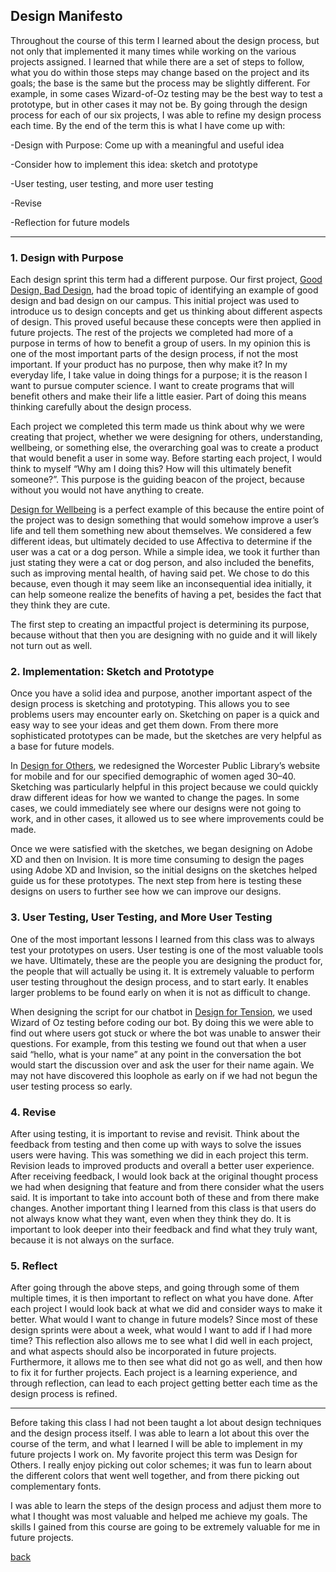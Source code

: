 ## Design Manifesto

Throughout the course of this term I learned about the design process, but not only that implemented it many times while working on the various projects assigned. I learned that while there are a set of steps to follow, what you do within those steps may change based on the project and its goals; the base is the same but the process may be slightly different. For example, in some cases Wizard-of-Oz testing may be the best way to test a prototype, but in other cases it may not be. By going through the design process for each of our six projects, I was able to refine my design process each time. By the end of the term this is what I have come up with:

-Design with Purpose: Come up with a meaningful and useful idea

-Consider how to implement this idea: sketch and prototype

-User testing, user testing, and more user testing

-Revise

-Reflection for future models

---

### 1. Design with Purpose
Each design sprint this term had a different purpose. Our first project, [Good Design, Bad Design](GoodBad.md), had the broad topic of identifying an example of good design and bad design on our campus. This initial project was used to introduce us to design concepts and get us thinking about different aspects of design. This proved useful because these concepts were then applied in future projects. The rest of the projects we completed had more of a purpose in terms of how to benefit a group of users. In my opinion this is one of the most important parts of the design process, if not the most important. If your product has no purpose, then why make it? In my everyday life, I take value in doing things for a purpose; it is the reason I want to pursue computer science. I want to create programs that will benefit others and make their life a little easier. Part of doing this means thinking carefully about the design process. 

Each project we completed this term made us think about why we were creating that project, whether we were designing for others, understanding, wellbeing, or something else, the overarching goal was to create a product that would benefit a user in some way. Before starting each project, I would think to myself “Why am I doing this? How will this ultimately benefit someone?”. This purpose is the guiding beacon of the project, because without you would not have anything to create. 

[Design for Wellbeing](WellBeing.md) is a perfect example of this because the entire point of the project was to design something that would somehow improve a user’s life and tell them something new about themselves. We considered a few different ideas, but ultimately decided to use Affectiva to determine if the user was a cat or a dog person. While a simple idea, we took it further than just stating they were a cat or dog person, and also included the benefits, such as improving mental health, of having said pet. We chose to do this because, even though it may seem like an inconsequential idea initially, it can help someone realize the benefits of having a pet, besides the fact that they think they are cute. 

The first step to creating an impactful project is determining its purpose, because without that then you are designing with no guide and it will likely not turn out as well.

### 2. Implementation: Sketch and Prototype
Once you have a solid idea and purpose, another important aspect of the design process is sketching and prototyping. This allows you to see problems users may encounter early on. Sketching on paper is a quick and easy way to see your ideas and get them down. From there more sophisticated prototypes can be made, but the sketches are very helpful as a base for future models.

In [Design for Others](Others.md), we redesigned the Worcester Public Library’s website for mobile and for our specified demographic of women aged 30–40. Sketching was particularly helpful in this project because we could quickly draw different ideas for how we wanted to change the pages. In some cases, we could immediately see where our designs were not going to work, and in other cases, it allowed us to see where improvements could be made. 

Once we were satisfied with the sketches, we began designing on Adobe XD and then on Invision. It is more time consuming to design the pages using Adobe XD and Invision, so the initial designs on the sketches helped guide us for these prototypes. The next step from here is testing these designs on users to further see how we can improve our designs.

### 3. User Testing, User Testing, and More User Testing
One of the most important lessons I learned from this class was to always test your prototypes on users. User testing is one of the most valuable tools we have. Ultimately, these are the people you are designing the product for, the people that will actually be using it. It is extremely valuable to perform user testing throughout the design process, and to start early. It enables larger problems to be found early on when it is not as difficult to change. 

When designing the script for our chatbot in [Design for Tension](Tension.md), we used Wizard of Oz testing before coding our bot. By doing this we were able to find out where users got stuck or where the bot was unable to answer their questions. For example, from this testing we found out that when a user said “hello, what is your name” at any point in the conversation the bot would start the discussion over and ask the user for their name again. We may not have discovered this loophole as early on if we had not begun the user testing process so early. 

### 4. Revise
After using testing, it is important to revise and revisit. Think about the feedback from testing and then come up with ways to solve the issues users were having. This was something we did in each project this term. Revision leads to improved products and overall a better user experience. 
After receiving feedback, I would look back at the original thought process we had when designing that feature and from there consider what the users said. It is important to take into account both of these and from there make changes. Another important thing I learned from this class is that users do not always know what they want, even when they think they do. It is important to look deeper into their feedback and find what they truly want, because it is not always on the surface.

### 5. Reflect
After going through the above steps, and going through some of them multiple times, it is then important to reflect on what you have done. After each project I would look back at what we did and consider ways to make it better. What would I want to change in future models? Since most of these design sprints were about a week, what would I want to add if I had more time? This reflection also allows me to see what I did well in each project, and what aspects should also be incorporated in future projects. Furthermore, it allows me to then see what did not go as well, and then how to fix it for further projects. Each project is a learning experience, and through reflection, can lead to each project getting better each time as the design process is refined.


---

Before taking this class I had not been taught a lot about design techniques and the design process itself. I was able to learn a lot about this over the course of the term, and what I learned I will be able to implement in my future projects I work on. My favorite project this term was Design for Others. I really enjoy picking out color schemes; it was fun to learn about the different colors that went well together, and from there picking out complementary fonts.

I was able to learn the steps of the design process and adjust them more to what I thought was most valuable and helped me achieve my goals. The skills I gained from this course are going to be extremely valuable for me in future projects.


[back](index.md)

